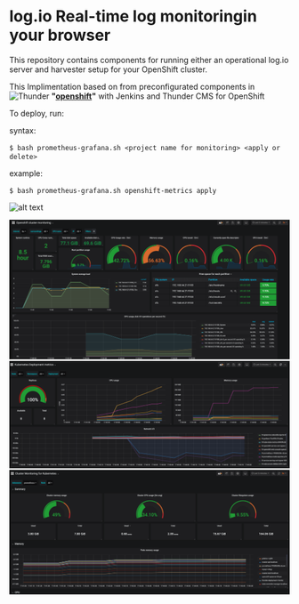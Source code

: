 # log.io Real-time log monitoringin your browser

This repository contains components for running either an operational log.io server and harvester setup for your OpenShift cluster. 

This Implimentation based on from preconfigurated components in 
<img src="https://i1.wp.com/blog.openshift.com/wp-content/uploads/redhatopenshift.png?w=1376&ssl=1" alt="Thunder" width="10%"/> **"[openshift](https://github.com/ros-kamach/openshift.git)"** with Jenkins and Thunder CMS for OpenShift

To deploy, run:

syntax:
```
$ bash prometheus-grafana.sh <project name for monitoring> <apply or delete> 
```
example:
```
$ bash prometheus-grafana.sh openshift-metrics apply
```
![alt text](http://logio.org/logio_diagram1.png)

![alt text](https://github.com/ros-kamach/openshift_monitoring/raw/master/3.png)
![alt text](https://github.com/ros-kamach/openshift_monitoring/raw/master/2.png)
![alt text](https://github.com/ros-kamach/openshift_monitoring/raw/master/1.png)
